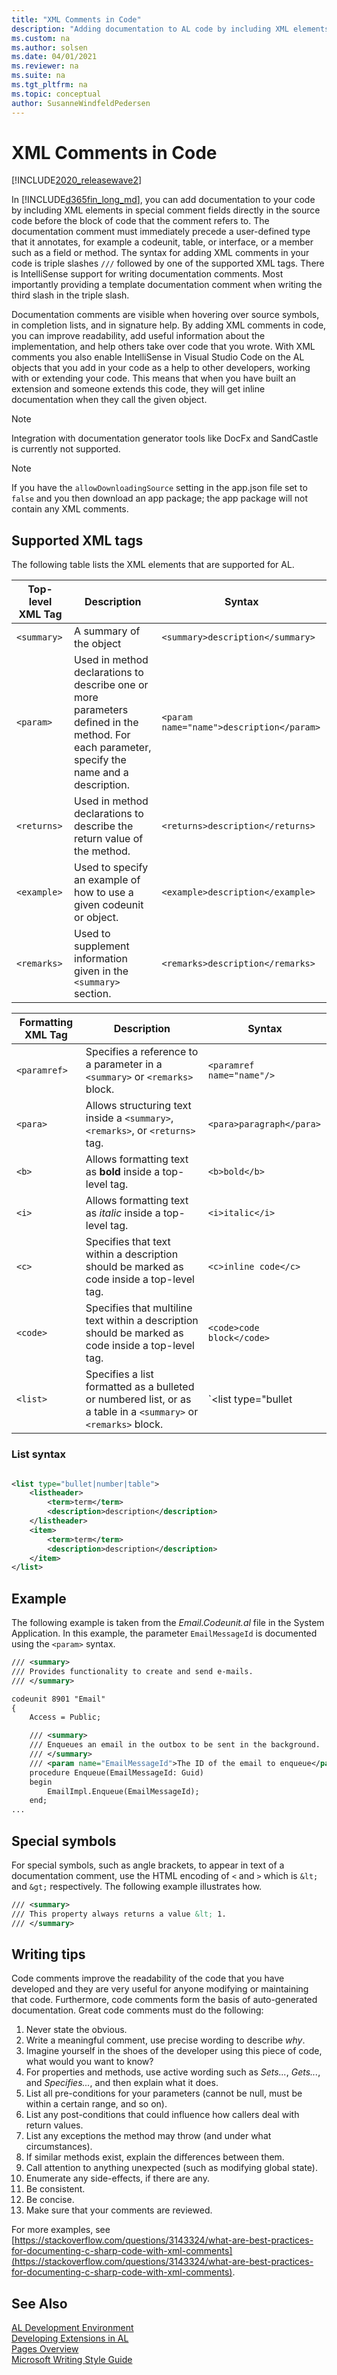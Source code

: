 ```yaml
---
title: "XML Comments in Code"
description: "Adding documentation to AL code by including XML elements in special syntax."
ms.custom: na
ms.author: solsen
ms.date: 04/01/2021
ms.reviewer: na
ms.suite: na
ms.tgt_pltfrm: na
ms.topic: conceptual
author: SusanneWindfeldPedersen
---
```


# XML Comments in Code

[!INCLUDE[2020_releasewave2](../includes/2020_releasewave2.md)]

In [!INCLUDE[d365fin_long_md](includes/d365fin_long_md.md)], you can add documentation to your code by including XML elements in special comment fields directly in the source code before the block of code that the comment refers to. The documentation comment must immediately precede a user-defined type that it annotates, for example a codeunit, table, or interface, or a member such as a field or method. The syntax for adding XML comments in your code is triple slashes `///` followed by one of the supported XML tags. There is IntelliSense support for writing documentation comments. Most importantly providing a template documentation comment when writing the third slash in the triple slash.

Documentation comments are visible when hovering over source symbols, in completion lists, and in signature help. By adding XML comments in code, you can improve readability, add useful information about the implementation, and help others take over code that you wrote. With XML comments you also enable IntelliSense in Visual Studio Code on the AL objects that you add in your code as a help to other developers, working with or extending your code. This means that when you have built an extension and someone extends this code, they will get inline documentation when they call the given object.

> [!NOTE]  
> Integration with documentation generator tools like DocFx and SandCastle is currently not supported.

> [!NOTE]  
> If you have the `allowDownloadingSource` setting in the app.json file set to `false` and you then download an app package; the app package will not contain any XML comments.

## Supported XML tags

The following table lists the XML elements that are supported for AL.

| Top-level XML Tag   | Description |Syntax|
|---------------------|-----------|---------|
|`<summary>`|A summary of the object|`<summary>description</summary>`|
|`<param>`  |Used in method declarations to describe one or more parameters defined in the method. For each parameter, specify the name and a description.|`<param name="name">description</param>`|
|`<returns>` |Used in method declarations to describe the return value of the method.|`<returns>description</returns>`|
|`<example>`|Used to specify an example of how to use a given codeunit or object.|`<example>description</example>`|
|`<remarks>`|Used to supplement information given in the `<summary>` section.|`<remarks>description</remarks>`|


| Formatting XML Tag   | Description |Syntax|
|----------------------|-----------|---------|
|`<paramref>`|Specifies a reference to a parameter in a `<summary>` or `<remarks>` block.|`<paramref name="name"/>`|
|`<para>`|Allows structuring text inside a `<summary>`, `<remarks>`, or `<returns>` tag.|`<para>paragraph</para>`|
|`<b>`|Allows formatting text as **bold** inside a top-level tag.|`<b>bold</b>`|
|`<i>`|Allows formatting text as *italic* inside a top-level tag.|`<i>italic</i>`|
|`<c>`|Specifies that text within a description should be marked as code inside a top-level tag.|`<c>inline code</c>`|
|`<code>`|Specifies that multiline text within a description should be marked as code inside a top-level tag.|`<code>code block</code>`|
|`<list>`|Specifies a list formatted as a bulleted or numbered list, or as a table in a `<summary>` or `<remarks>` block. |`<list type="bullet|number|table">`. See full [List syntax](devenv-xml-comments.md#list-syntax) below.|

### List syntax

```xml

<list type="bullet|number|table">
    <listheader>
        <term>term</term>
        <description>description</description>
    </listheader>
    <item>
        <term>term</term>
        <description>description</description>
    </item>
</list>
```

## Example

The following example is taken from the *Email.Codeunit.al* file in the System Application. In this example, the parameter `EmailMessageId` is documented using the `<param>` syntax.

```xml
/// <summary>
/// Provides functionality to create and send e-mails.
/// </summary>

codeunit 8901 "Email"
{
    Access = Public;

    /// <summary>
    /// Enqueues an email in the outbox to be sent in the background.
    /// </summary>
    /// <param name="EmailMessageId">The ID of the email to enqueue</param>
    procedure Enqueue(EmailMessageId: Guid)
    begin
        EmailImpl.Enqueue(EmailMessageId);
    end;
...

```

## Special symbols

For special symbols, such as angle brackets, to appear in text of a documentation comment, use the HTML encoding of `<` and `>` which is `&lt;` and `&gt;` respectively. The following example illustrates how.

```xml
/// <summary>
/// This property always returns a value &lt; 1.
/// </summary>
```

## Writing tips

Code comments improve the readability of the code that you have developed and they are very useful for anyone modifying or maintaining that code. Furthermore, code comments form the basis of auto-generated documentation. Great code comments must do the following:

1. Never state the obvious.
2. Write a meaningful comment, use precise wording to describe *why*.
3. Imagine yourself in the shoes of the developer using this piece of code, what would you want to know?
4. For properties and methods, use active wording such as *Sets...*, *Gets...*, and *Specifies...*, and then explain what it does.
5. List all pre-conditions for your parameters (cannot be null, must be within a certain range, and so on).
6. List any post-conditions that could influence how callers deal with return values.
7. List any exceptions the method may throw (and under what circumstances).
8. If similar methods exist, explain the differences between them.
9. Call attention to anything unexpected (such as modifying global state).
10. Enumerate any side-effects, if there are any.
11. Be consistent.
12. Be concise.
13. Make sure that your comments are reviewed.

For more examples, see [https://stackoverflow.com/questions/3143324/what-are-best-practices-for-documenting-c-sharp-code-with-xml-comments](https://stackoverflow.com/questions/3143324/what-are-best-practices-for-documenting-c-sharp-code-with-xml-comments).

## See Also  

[AL Development Environment](devenv-reference-overview.md)  
[Developing Extensions in AL](devenv-dev-overview.md)  
[Pages Overview](devenv-pages-overview.md)  
[Microsoft Writing Style Guide](/style-guide/welcome/)  
